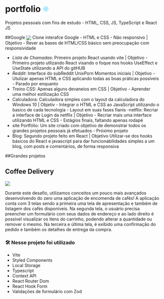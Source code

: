 # portfolio <img width="20" height="20" src="https://raw.githubusercontent.com/devicons/devicon/master/icons/react/react-original.svg" />
Projetos pessoais com fins de estudo - HTML, CSS, JS, TypeScript e React JS



##Google 
<img src="https://prnt.sc/OyRKUXi6wXIK" align="center" />
Clone interafce Google - HTML e CSS - Não responsivo | Objetivo - Rever as bases de HTML/CSS básico sem preocupação com responsividade
- *Lista de Chamadas*: Primeiro projeto React usando vite  | Objetivo - Primeiro projeto utlizando React visando o foque nos hooks UseEffect e UseState utilizando a API do gitHUB
- *Reddit*: Interface do subReddit UnixPorn Momentos iniciais | Objetivo - Utulizar apenas HTML e CSS aplicando todas as boas práticas possíveis - Parado por enquanto
- Treino CSS: Apenas alguns devaneios em CSS | Objetivo - Aprender uma melhor estilização CSS
- Calculadora: Calculadora simples com o layout da calculadora do Windows 10 | Objetiv - Integrar o HTML e CSS ao JavaScript utilizando o basico de cada tecnologia - Layout em suas fases fianis
-netflix: Recriar a interface de Login da netflix | Objetivo - Recriar mais uma interface utilizando HTML e CSS - Estágios finais, faltando apenas rodapé
- site Portfólio: Um site criado com objetivo de demonstrar todos os grandes projetos pessoais já efetuados - Próximo projeto
- Blog: Segundo projeto feito em React | Objetivo Utilizar-se dos hooks básicos do React e javascript para dar funcionabilidades simples a um blog, com posts e comentários, de forma responsiva

##Grandes projetos


## Coffee Delivery
<img src="https://user-images.githubusercontent.com/71772559/178171983-f724d1a7-deb4-4d13-aa92-09e1cac4ec36.png" align="center" />

Durante este desafio, utilizamos conceitos um pouco mais avançados desenvolvendo do zero uma aplicação de encomenda de cafés! A aplicação conta com 3 telas sendo a primeira uma tela de apresentação e também de listagem dos cafés disponíveis. Na segunda tela, o usuário precisa preencher um formulário com seus dados de endereço e ao lado direito é possível visualizar os itens do carrinho, podendo alterar a quantidade ou remover o mesmo. Na terceira e última tela, é exibido uma confirmação do pedido e também os detalhes de entrega da compra.

### 🛠️ Nesse projeto foi utilizado

* Vite
* Styled Components
* Local Storage
* Typescript
* Context API
* React Router Dom
* React Hook Form
* Validações de formulário com Zod

<br />

